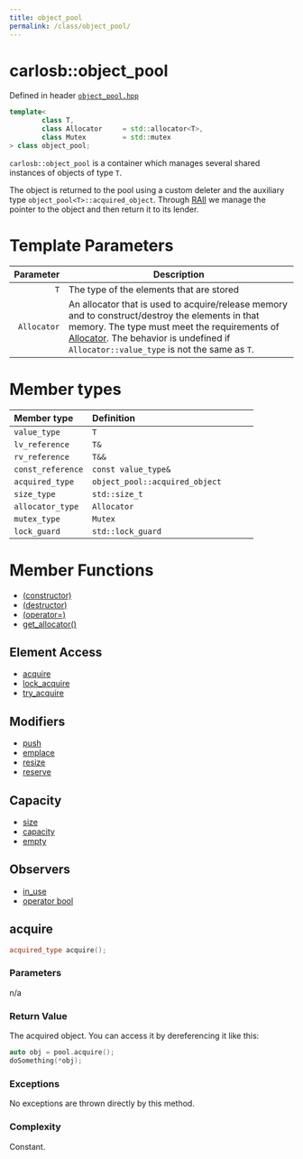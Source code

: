 ```yaml
---
title: object_pool
permalink: /class/object_pool/
---
```


# carlosb::object_pool
Defined in header [`object_pool.hpp`](/header/object_pool/)

```cpp
template<
        class T,
        class Allocator     = std::allocator<T>,
        class Mutex         = std::mutex
> class object_pool;
```

`carlosb::object_pool` is a container which manages several shared instances of objects of type `T`.

The object is returned to the pool using a custom deleter and the auxiliary type `object_pool<T>::acquired_object`. Through [RAII](http://en.cppreference.com/w/cpp/language/raii) we manage the pointer to the object and then return it to its lender.

# Template Parameters

| Parameter   | Description                              |
|------------:|------------------------------------------|
|   `T`       | The type of the elements that are stored
| `Allocator` | An allocator that is used to acquire/release memory and to construct/destroy the elements in that memory. The type must meet the requirements of [Allocator](http://en.cppreference.com/w/cpp/concept/Allocator). The behavior is undefined if `Allocator::value_type` is not the same as `T`.          |

# Member types

| Member type        | Definition                |
|:-------------------|:--------------------------|
| `value_type`       | `T                       `|
| `lv_reference`     | `T&                      `|
| `rv_reference`     | `T&&                     `|
| `const_reference`  | `const value_type&       `|
| `acquired_type`    | `object_pool::acquired_object      `|
| `size_type`        | `std::size_t             `|
| `allocator_type`   | `Allocator               `|
| `mutex_type`       | `Mutex                   `|
| `lock_guard`       | `std::lock_guard         `|


# Member Functions

- [(constructor)](#constructor)
- [(destructor)](#destructor)
- [(operator=)](#operator=)
- [get_allocator()](#get_allocator)

## Element Access

- [acquire](#acquire)
- [lock_acquire](#lock_acquire)
- [try_acquire](#try_acquire)

## Modifiers

- [push](#push)
- [emplace](#push)
- [resize](#resize)
- [reserve](#reserve)

## Capacity
- [size](#size)
- [capacity](#capacity)
- [empty](#empty)

## Observers
- [in_use](#in_use)
- [operator bool](#operator-bool)


## acquire

```c++
acquired_type acquire();
```

### Parameters
n/a

### Return Value
The acquired object. You can access it by dereferencing it like this:

```cpp
auto obj = pool.acquire();
doSomething(*obj);
```

### Exceptions
No exceptions are thrown directly by this method.

### Complexity
Constant.
